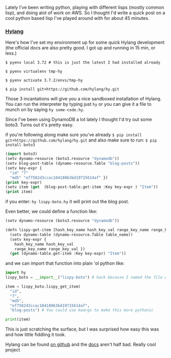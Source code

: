<!--id: 8-->
<!--title: Playing Around With Hylang -->
<!--author: Brian Jones-->
<!--visible: true-->

Lately I've been writing python, playing with different lisps (mostly common lisp), and doing alot of work on AWS. So I thought I'd write a quick post on a cool python based lisp I've played around with for about 45 minutes.

### [Hylang](http://docs.hylang.org/en/stable/)

Here's how I've set my environment up for some quick Hylang development (the official docs are also pretty good. I got up and running in 15 min, or less.)

```
$ pyenv local 3.72 # this is just the latest I had installed already
```
```
$ pyenv virtualenv tmp-hy
```
```
$ pyenv activate 3.7.2/envs/tmp-hy
```
```
$ pip install git+https://github.com/hylang/hy.git
```

Those 3 incantations will give you a nice sandboxed installation of Hylang. You can run the interpreter by typing just `hy` or you can give it a file to munch on by saying `hy some-code.hy`.


Since I've been using DynamoDB a lot lately I thought I'd try out some boto3. Turns out it's pretty easy.

if you're following along make sure you've already `$ pip install git+https://github.com/hylang/hy.git` and also make sure to run:
`$ pip install boto3`  

```lisp
(import boto3)
(setv dynamo-resource (boto3.resource "dynamodb"))
(setv blog-post-table (dynamo-resource.Table "blog-posts"))
(setv key-expr {
  "id" "7"
  "md5" "ef7582d3ccac18418063bd19715614af" })
(print key-expr)
(setv item (get  (blog-post-table.get-item :Key key-expr ) "Item"))
(print item)
```

if you enter: `hy lispy-boto.hy` it will print out the blog post.

Even better, we could define a function like:

```lisp
(setv dynamo-resource (boto3.resource "dynamodb"))

(defn lispy-get-item [hash_key_name hash_key_val range_key_name range_key_val table_name]
  (setv dynamo-table (dynamo-resource.Table table_name))
  (setv key-expr {
    hash_key_name hash_key_val
    range_key_name range_key_val })
  (get (dynamo-table.get-item :Key key-expr) "Item"))
```

and we can import that function into plain 'ol python like:

```python
import hy
lispy_boto = __import__("lispy-boto") # hack because I named the file with a `-`

item = lispy_boto.lispy_get_item(
  "id",
  "7",
  "md5",
  "ef7582d3ccac18418063bd19715614af",
  "blog-posts") # You could use kwargs to make this more pythonic

print(item)
```

This is just scratching the surface, but I was surprised how easy this was and how little fiddling it took.

Hylang can be found [on github](https://github.com/hylang/hy) and the [docs](http://docs.hylang.org/en/stable/quickstart.html) aren't half bad. Really cool project
